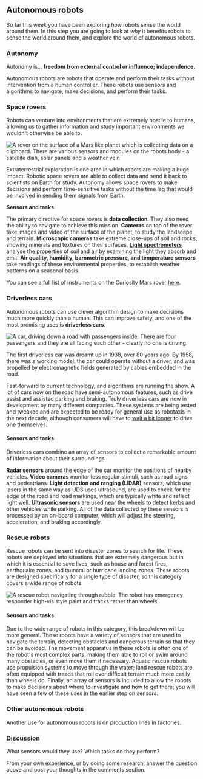 [comment]: # (
Is this step open? Y/N
If so, short description of this step:
Related links:
Related files:
)

## Autonomous robots

So far this week you have been exploring *how* robots sense the world around them. In this step you are going to look at *why* it benefits robots to sense the world around them, and explore the world of autonomous robots.

### Autonomy

Autonomy is... **freedom from external control or influence; independence.**

Autonomous robots are robots that operate and perform their tasks without intervention from a human controller. These robots use sensors and algorithms to navigate, make decisions, and perform their tasks.

### Space rovers

Robots can venture into environments that are extremely hostile to humans, allowing us to gather information and study important environments we wouldn't otherwise be able to.

![A rover on the surface of a Mars like planet which is collecting data on a clipboard. There are various sensors and modules on the robots body - a satellite dish, solar panels and a weather vein](https://rpf-futurelearn.s3-eu-west-1.amazonaws.com/Robotics+-+Robot+Buggy/Illustration/22-2_5-Exploring_Rover.png)

Extraterrestrial exploration is one area in which robots are making a huge impact. Robotic space rovers are able to collect data and send it back to scientists on Earth for study. Autonomy allows space rovers to make decisions and perform time-sensitive tasks without the time lag that would be involved in sending them signals from Earth.

**Sensors and tasks**

The primary directive for space rovers is **data collection**. They also need the ability to navigate to achieve this mission. **Cameras** on top of the rover take images and video of the surface of the planet, to study the landscape and terrain. **Microscopic cameras** take extreme close-ups of soil and rocks, showing minerals and textures on their surfaces. [**Light spectrometers**](https://sciencing.com/spectrometer-5372347.html) analyse the properties of soil and air by examining the light they absorb and emit. **Air quality, humidity, barometric pressure, and temperature sensors** take readings of these environmental properties, to establish weather patterns on a seasonal basis.  

You can see a full list of instruments on the Curiosity Mars rover [here](https://mars.nasa.gov/msl/spacecraft/instruments/summary/).

### Driverless cars

Autonomous robots can use clever algorithm design to make decisions much more quickly than a human. This can improve safety, and one of the most promising uses is **driverless cars**.

![A car, driving down a road with passengers inside. There are four passengers and they are all facing each other - clearly no one is driving.](https://rpf-futurelearn.s3-eu-west-1.amazonaws.com/Robotics+-+Robot+Buggy/Illustration/21-2_5-Driverless_Car_2.png)

The first driverless car was dreamt up in 1938, over 80 years ago. By 1958, there was a working model: the car could operate without a driver, and was propelled by electromagnetic fields generated by cables embedded in the road.

Fast-forward to current technology, and algorithms are running the show. A lot of cars now on the road have semi-autonomous features, such as drive assist and assisted parking and braking. Truly driverless cars are now in development by many different companies. These systems are being tested and tweaked and are expected to be ready for general use as robotaxis in the next decade, although consumers will have to [wait a bit longer](https://www.wired.com/story/future-of-transportation-self-driving-cars-reality-check) to drive one themselves.

#### Sensors and tasks

Driverless cars combine an array of sensors to collect a remarkable amount of information about their surroundings.

**Radar sensors** around the edge of the car monitor the positions of nearby vehicles. **Video cameras** monitor less regular stimuli, such as road signs and pedestrians. **Light detection and ranging (LIDAR)** sensors, which use lasers in the same way as UDS uses ultrasound, are used to check for the edge of the road and road markings, which are typically white and reflect light well. **Ultrasonic sensors** are used near the wheels to detect kerbs and other vehicles while parking. All of the data collected by these sensors is processed by an on-board computer, which will adjust the steering, acceleration, and braking accordingly.

### Rescue robots

Rescue robots can be sent into disaster zones to search for life. These robots are deployed into situations that are extremely dangerous but in which it is essential to save lives, such as house and forest fires, earthquake zones, and tsunami or hurricane landing zones. These robots are designed specifically for a single type of disaster, so this category covers a wide range of robots.

![A rescue robot navigating through rubble. The robot has emergency responder high-vis style paint and tracks rather than wheels.](https://rpf-futurelearn.s3-eu-west-1.amazonaws.com/Robotics+-+Robot+Buggy/Illustration/23-2_5-Rescue_Robot.png)

#### Sensors and tasks

Due to the wide range of robots in this category, this breakdown will be more general. These robots have a variety of sensors that are used to navigate the terrain, detecting obstacles and dangerous terrain so that they can be avoided. The movement apparatus in these robots is often one of the robot's most complex parts, making them able to roll or swim around many obstacles, or even move them if necessary. Aquatic rescue robots use propulsion systems to move through the water; land rescue robots are often equipped with treads that roll over difficult terrain much more easily than wheels do. Finally, an array of sensors is included to allow the robots to make decisions about where to investigate and how to get there; you will have seen a few of these uses in the earlier step on sensors.

### Other autonomous robots

Another use for autonomous robots is on production lines in factories.

### Discussion

What sensors would they use? Which tasks do they perform?

From your own experience, or by doing some research, answer the question above and post your thoughts in the comments section.
